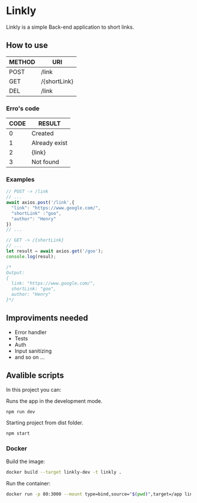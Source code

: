 # Linkly
Linkly is a simple Back-end application to short links.


## How to use
| METHOD | URI          | 
|--------|--------------|
| POST   | /link        |
| GET    | /{shortLink} |
| DEL    | /link        |

### Erro's code
| CODE | RESULT    |
|------|-----------| 
|0| Created        |
|1| Already exist  |
|2| {link}         |
|3| Not found      |

### Examples
```javascript
// POST -> /link
// ...
await axios.post('/link',{
  "link": "https://www.google.com/",
  "shortLink" :"goo", 
  "author": "Henry"
})
// ...
```

```javascript
// GET -> /{shortLink}
// ...
let result = await axios.get('/goo');
console.log(resul);

/* 
Output:
{
  link: "https://www.google.com/",
  shortLink: "goo",
  author: "Henry"
}*/
```

## Improviments needed
- Error handler
- Tests
- Auth
- Input sanitizing
- and so on ... 

## Avalible scripts
In this project you can:

Runs the app in the development mode.<br/>
```bash
npm run dev
```

Starting project from dist folder.<br/>
```bash
npm start
```

### Docker

Build the image:
```sh
docker build --target linkly-dev -t linkly .
```

Run the container:
```sh
docker run -p 80:3000 --mount type=bind,source="$(pwd)",target=/app linkly
```
